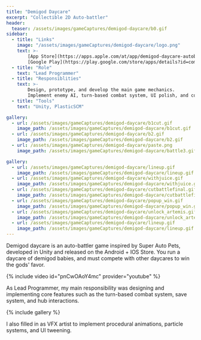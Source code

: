 ```yaml
---
title: "Demigod Daycare"
excerpt: "Collectible 2D Auto-battler"
header:
  teaser: /assets/images/gameCaptures/demigod-daycare/b0.gif
sidebar:
  - title: "Links"
    image: "/assets/images/gameCaptures/demigod-daycare/logo.png"
    text: >-
        [App Store](https://apps.apple.com/at/app/demigod-daycare-autobattler/id1630237568?l=en) /
        [Google Play](https://play.google.com/store/apps/details?id=com.MassDiGi.DemigodDaycare&gl=US&pli=1)
  - title: "Role"
    text: "Lead Programmer"
  - title: "Responsiblities"
    text: >-
        Design, prototype, and develop the main game mechanics.
        Implement enemy AI, turn-based combat system, UI polish, and combat particle effects.
  - title: "Tools"
    text: "Unity, PlasticSCM"

gallery:
  - url: /assets/images/gameCaptures/demigod-daycare/b1cut.gif
    image_path: /assets/images/gameCaptures/demigod-daycare/b1cut.gif
  - url: /assets/images/gameCaptures/demigod-daycare/b2.gif
    image_path: /assets/images/gameCaptures/demigod-daycare/b2.gif
  - url: /assets/images/gameCaptures/demigod-daycare/paste.png
    image_path: /assets/images/gameCaptures/demigod-daycare/battle3.gif

gallery:
  - url: /assets/images/gameCaptures/demigod-daycare/lineup.gif
    image_path: /assets/images/gameCaptures/demigod-daycare/lineup.gif
  - url: /assets/images/gameCaptures/demigod-daycare/withjuice.gif
    image_path: /assets/images/gameCaptures/demigod-daycare/withjuice.gif
  - url: /assets/images/gameCaptures/demigod-daycare/cutbattlefinal.gif
    image_path: /assets/images/gameCaptures/demigod-daycare/cutbattlefinal.gif
  - url: /assets/images/gameCaptures/demigod-daycare/popup_win.gif
    image_path: /assets/images/gameCaptures/demigod-daycare/popup_win.gif
  - url: /assets/images/gameCaptures/demigod-daycare/unlock_artemis.gif
    image_path: /assets/images/gameCaptures/demigod-daycare/unlock_artemis.gif
  - url: /assets/images/gameCaptures/demigod-daycare/lineup.gif
    image_path: /assets/images/gameCaptures/demigod-daycare/lineup.gif
---
```

  <!-- overlay_color: "#000" -->
  <!-- overlay_filter: "0.3" -->
  <!-- overlay_image: /assets/images/gameCaptures/demigod-daycare/banner.png -->

Demigod daycare is an auto-battler game inspired by Super Auto Pets, developed in Unity and 
released on the Android + IOS Store.
You run a daycare of demigod babies, and must compete with other daycares to win the gods' favor.

{% include video id="pnCwOAoY4mc" provider="youtube" %}

As Lead Programmer, my main responsibility was designing and implementing core features 
such as the turn-based combat system, save system, and hub interactions.

{% include gallery %}

I also filled in as VFX artist to implement procedural animations, particle systems, and UI tweening.



